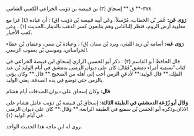 ٣٧٨-** ق:** إسحاق (٣) بن قبيصة بن ذؤيب الخزاعي الكعبي الشامي.

**رَوَى عَن:** عُمَر بْن الخطاب، مُرْسلاً، وعَن أبيه قبيصة بْن ذؤيب (ق) : أن عبادة (٤) غزا مع معاوية أرض الروم، فنظر إلىالناس وهم يتابعون كسر الذهب بالدينار..الحديث (١) . وعن كعب الأحبار.

**رَوَى عَنه:** أسامة بْن زيد الليثي، وبرد بْن سنان (ق) ، وعبادة بْن نسي، وعثمان بْن عطاء الخراساني، وموسى بْن يعقوب الزمعي.

قال الحافظ أبو القاسم (٢) : ذكر أبو الحسين الرازي إسحاق ابن قبيصة الخزاعي في كتاب"تسمية أمراء دمشق"فَقَالَ: كان على ديوان الزمنى بدمشق في أيام الوليد بْن عَبد المَلِك،** قال الوليد:** لأدعَنِ الزمن أحب إلى أهله من الصحيح.** قال:** وكان يؤتى بالزمن حتى توضع في يده الصدقة. يعني الوليد.

**قال:** وكان إسحاق على ديوان الصدقات أيام هشام

**وَقَال أبو زُرْعَة الدمشقي في الطبقة الثالثة:** إسحاق بْن قبيصة بْن ذؤيب عامل هشام على الاذان.وذكره أبو الحسن بْن سميع في الطبقة الرابعة،** وَقَال:** كان على ديوان الزمنى في أيام الوليد (١) .

روى له ابن ماجه هذا الحديث الواحد.